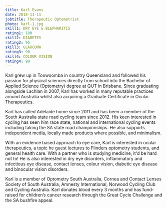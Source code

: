 ```yaml
---
title: Karl Evans
date: 2018-11-11
jobtitle: Therapeutic Optometrist
photo: karl-1.jpg
skill1: DRY EYE & BLEPHARITIS
rating1: 100
skill2: DIABETES
rating2: 95
skill3: GLAUCOMA
rating3: 90
skill4: COLOUR VISION
rating4: 90
---
```


Karl grew up in Toowoomba in country Queensland and followed his passion for physical sciences directly from school into the Bachelor of Applied Science (Optometry) degree at QUT in Brisbane. Since graduating alongside Lachlan in 2007,  Karl has worked in many reputable practices around Australia whilst also acquiring a Graduate Certificate in Ocular Therapeutics. 

Karl has called Adelaide home since 2011 and has been a member of the South Australia state road cycling team since 2012. 
His keen interested in cycling has seen him race state, national and international cycling events including taking the SA state road championships. He also supports independent media, locally made products where possible, and minimalism.

With an evidence based approach to eye care, Karl is interested in ocular therapeutics, a topic he guest lectures to Flinders optometry students, and general health care. With a partner who is studying medicine, it'd be hard not to! He is also interested in dry eye disorders, inflammatory and infectious eye disease, contact lenses, colour vision, diabetic eye disease and binocular vision disorders.

Karl is a member of Optometry South Australia, Cornea and Contact Lenses Society of South Australia, Amnesty International, Norwood Cycling Club and Cycling Australia. Karl donates blood every 3 months and has fund-raised for children’s cancer research through the Great Cycle Challenge and the SA bushfire appeal.

